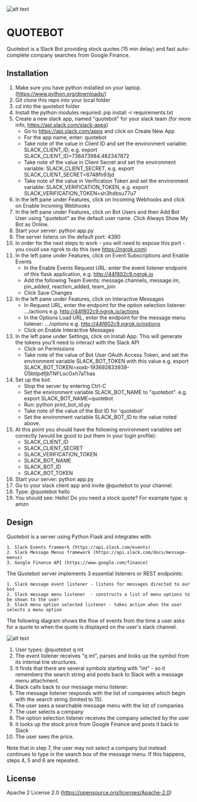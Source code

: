 ![alt text](http://pluralconcepts.com/images/quotebot.jpg "Quotebot")
<h1>QUOTEBOT</h1>

Quotebot is a Slack Bot providing stock quotes (15 min delay) and fast auto-complete company searches from Google Finance.

Installation
------------

   1. Make sure you have python installed on your laptop. (https://www.python.org/downloads/)
   2. Git clone this repo into your local folder
   3. cd into the quotebot folder
   4. Install the python modules required: pip install -r requirements.txt
   5. Create a new slack app, named "quotebot" for your slack team (for more info, https://api.slack.com/slack-apps)
      * Go to https://api.slack.com/apps and click on Create New App
      * For the app name, enter: quotebot
      * Take note of the value in Client ID and set the environment variable:  SLACK_CLIENT_ID, e.g. export SLACK_CLIENT_ID=738473984.482347872
      * Take note of the value in Client Secret and set the environment variable: SLACK_CLIENT_SECRET, e.g. export SLACK_CLIENT_SECRET=8748fh93jd
      * Take note of the value in Verification Token and set the environment variable: SLACK_VERIFICATION_TOKEN, e.g. export SLACK_VERIFICATION_TOKEN=sh3hdbsu77u7
   6. In the left pane under Features, click on Incoming Webhooks and click on Enable Incoming Webhooks	
   7. In the left pane under Features, click on Bot Users and then Add Bot User using "quotebot" as the default user name. Click Always Show My Bot as Online.
   8. Start your server: python app.py
   9. The server listens on the default port: 4390
   10. In order for the next steps to work - you will need to expose this port - you could use ngrok to do this (see https://ngrok.com)
   11. In the left pane under Features, click on Event Subscriptions and Enable Events
        * In the Enable Events Request URL: enter the event listener endpoint of this flask application, e.g. http://44f802c9.ngrok.io
        * Add the following Team Events:  message.channels, message.im, pin_added, reaction_added, team_join
        * Click Save Changes
   12. In the left pane under Features, click on Interactive Messages
        * In Request URL, enter the endpoint for the option selection listener: .../actions e.g. http://44f802c9.ngrok.io/actions
        * In the Options Load URL, enter the endpoint for the message menu listener: .../options e.g. http://44f802c9.ngrok.io/options
        * Click on Enable Interactive Messages
   13. In the left pane under Settings, click on Install App. This will generate the tokens you'll need to interact with the Slack API
        * Click on Permissions
        * Take note of the value of Bot User OAuth Access Token, and set the environment variable SLACK_BOT_TOKEN with this value e.g. export SLACK_BOT_TOKEN=xoxb-193692833939-O5btIpdfjbTNFLocOxh7aThas
   14. Set up the bot:
        * Stop the server by entering Ctrl-C
        * Set the environment variable SLACK_BOT_NAME to "quotebot". e.g. export SLACK_BOT_NAME=quotebot
        * Run: python print_bot_id.py
        * Take note of the value of the Bot ID for 'quotebot'
        * Set the environment variable SLACK_BOT_ID to the value noted above.
   15. At this point you should have the following environment variables set correctly (would be good to put them in your login profile):
        * SLACK_CLIENT_ID
        * SLACK_CLIENT_SECRET
        * SLACK_VERIFICATION_TOKEN
        * SLACK_BOT_NAME
        * SLACK_BOT_ID
        * SLACK_BOT_TOKEN
   16. Start your server: python app.py
   17. Go to your slack client app and invite @quotebot to your channel.
   18. Type: @quotebot hello
   19. You should see:  Hello! Do you need a stock quote? For example type: q amzn

Design
------

Quotebot is a server using Python Flask and integrates with:

    1. Slack Events frameork (https://api.slack.com/events)
    2. Slack Message Menus framework (https://api.slack.com/docs/message-menus)
    3. Google Finance API (https://www.google.com/finance)

The Quotebot server implements 3 essential listeners or REST endpoints:

    1. Slack message event listener - listens for messages directed to our bot
    2. Slack message menu listener  - constructs a list of menu options to be shown to the user
    3. Slack menu option selected listener - takes action when the user selects a menu option

The following diagram shows the flow of events from the time a user asks for a quote to when the quote is displayed on the user's slack channel.

![alt text](http://pluralconcepts.com/images/quotebot-design.jpg "Quotebot Design")

   1. User types: @quotebot q int
   2. The event listener receives "q int", parses and looks up the symbol from its internal trie structures.
   3. It finds that there are several symbols starting with "int" - so it remembers the search string and posts back to Slack with a message menu attachment.
   4. Slack calls back to our message menu listener.
   5. The message listener responds with the list of companies which begin with the search string (limited to 15).
   6. The user sees a searchable message menu with the list of companies
   7. The user selects a company
   8. The option selection listener receives the company selected by the user
   9. It looks up the stock price from Google Finance and posts it back to Slack
   10. The user sees the price.

Note that in step 7, the user may not select a company but instead continues to type in the search box of the message menu.
If this happens, steps 4, 5 and 6 are repeated.

License
-------
Apache 2 License 2.0 (https://opensource.org/licenses/Apache-2.0)
